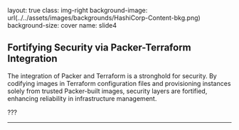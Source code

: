 layout: true
class: img-right
background-image: url(../../assets/images/backgrounds/HashiCorp-Content-bkg.png)
background-size: cover
name: slide4

## Fortifying Security via Packer-Terraform Integration

The integration of Packer and Terraform is a stronghold for security. By codifying images in Terraform configuration files and provisioning instances solely from trusted Packer-built images, security layers are fortified, enhancing reliability in infrastructure management.

???

---
